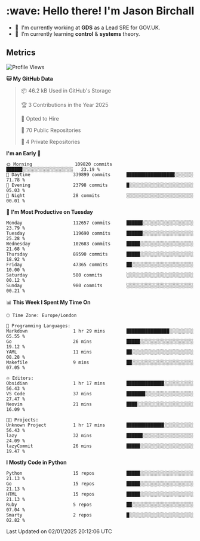 <h1 align="left" id="jason-title">:wave: Hello there! I'm Jason Birchall</h1>

- :office: &nbsp;I'm currently working at **GDS** as a Lead SRE for GOV.UK.
- :seedling: &nbsp;I’m currently learning **control** & **systems** theory.

<h2>Metrics</h2>

<!--START_SECTION:waka-->
![Profile Views](http://img.shields.io/badge/Profile%20Views-5-blue)

**🐱 My GitHub Data** 

> 📦 46.2 kB Used in GitHub's Storage 
 > 
> 🏆 3 Contributions in the Year 2025
 > 
> 💼 Opted to Hire
 > 
> 📜 70 Public Repositories 
 > 
> 🔑 4 Private Repositories 
 > 
**I'm an Early 🐤** 

```text
🌞 Morning                109820 commits      ██████░░░░░░░░░░░░░░░░░░░   23.19 % 
🌆 Daytime                339899 commits      ██████████████████░░░░░░░   71.78 % 
🌃 Evening                23798 commits       █░░░░░░░░░░░░░░░░░░░░░░░░   05.03 % 
🌙 Night                  28 commits          ░░░░░░░░░░░░░░░░░░░░░░░░░   00.01 % 
```
📅 **I'm Most Productive on Tuesday** 

```text
Monday                   112657 commits      ██████░░░░░░░░░░░░░░░░░░░   23.79 % 
Tuesday                  119690 commits      ██████░░░░░░░░░░░░░░░░░░░   25.28 % 
Wednesday                102683 commits      █████░░░░░░░░░░░░░░░░░░░░   21.68 % 
Thursday                 89590 commits       █████░░░░░░░░░░░░░░░░░░░░   18.92 % 
Friday                   47365 commits       ██░░░░░░░░░░░░░░░░░░░░░░░   10.00 % 
Saturday                 580 commits         ░░░░░░░░░░░░░░░░░░░░░░░░░   00.12 % 
Sunday                   980 commits         ░░░░░░░░░░░░░░░░░░░░░░░░░   00.21 % 
```


📊 **This Week I Spent My Time On** 

```text
🕑︎ Time Zone: Europe/London

💬 Programming Languages: 
Markdown                 1 hr 29 mins        ████████████████░░░░░░░░░   65.55 % 
Go                       26 mins             █████░░░░░░░░░░░░░░░░░░░░   19.12 % 
YAML                     11 mins             ██░░░░░░░░░░░░░░░░░░░░░░░   08.28 % 
Makefile                 9 mins              ██░░░░░░░░░░░░░░░░░░░░░░░   07.05 % 

🔥 Editors: 
Obsidian                 1 hr 17 mins        ██████████████░░░░░░░░░░░   56.43 % 
VS Code                  37 mins             ███████░░░░░░░░░░░░░░░░░░   27.47 % 
Neovim                   21 mins             ████░░░░░░░░░░░░░░░░░░░░░   16.09 % 

🐱‍💻 Projects: 
Unknown Project          1 hr 17 mins        ██████████████░░░░░░░░░░░   56.43 % 
lazy                     32 mins             ██████░░░░░░░░░░░░░░░░░░░   24.09 % 
lazyCommit               26 mins             █████░░░░░░░░░░░░░░░░░░░░   19.47 % 
```

**I Mostly Code in Python** 

```text
Python                   15 repos            █████░░░░░░░░░░░░░░░░░░░░   21.13 % 
Go                       15 repos            █████░░░░░░░░░░░░░░░░░░░░   21.13 % 
HTML                     15 repos            █████░░░░░░░░░░░░░░░░░░░░   21.13 % 
Ruby                     5 repos             ██░░░░░░░░░░░░░░░░░░░░░░░   07.04 % 
Smarty                   2 repos             █░░░░░░░░░░░░░░░░░░░░░░░░   02.82 % 
```




 Last Updated on 02/01/2025 20:12:06 UTC
<!--END_SECTION:waka-->

<!-- links -->

[issues page]: https://github.com/jasonBirchall/jasonBirchall/issues "jasonBirchall/issues"
